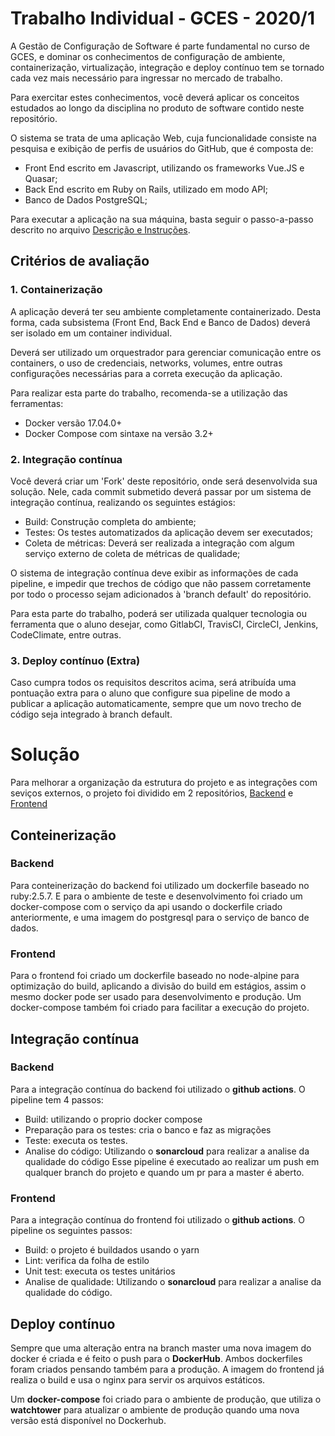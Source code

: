 # Trabalho Individual - GCES - 2020/1

A Gestão de Configuração de Software é parte fundamental no curso de GCES, e dominar os conhecimentos de configuração de ambiente, containerização, virtualização, integração e deploy contínuo tem se tornado cada vez mais necessário para ingressar no mercado de trabalho.

Para exercitar estes conhecimentos, você deverá aplicar os conceitos estudados ao longo da disciplina no produto de software contido neste repositório.

O sistema se trata de uma aplicação Web, cuja funcionalidade consiste na pesquisa e exibição de perfis de usuários do GitHub, que é composta de:

- Front End escrito em Javascript, utilizando os frameworks Vue.JS e Quasar;
- Back End escrito em Ruby on Rails, utilizado em modo API;
- Banco de Dados PostgreSQL;

Para executar a aplicação na sua máquina, basta seguir o passo-a-passo descrito no arquivo [Descrição e Instruções](Descricao-e-Instrucoes.md).

## Critérios de avaliação

### 1. Containerização

A aplicação deverá ter seu ambiente completamente containerizado. Desta forma, cada subsistema (Front End, Back End e Banco de Dados) deverá ser isolado em um container individual.

Deverá ser utilizado um orquestrador para gerenciar comunicação entre os containers, o uso de credenciais, networks, volumes, entre outras configurações necessárias para a correta execução da aplicação.

Para realizar esta parte do trabalho, recomenda-se a utilização das ferramentas:

- Docker versão 17.04.0+
- Docker Compose com sintaxe na versão 3.2+

### 2. Integração contínua

Você deverá criar um 'Fork' deste repositório, onde será desenvolvida sua solução. Nele, cada commit submetido deverá passar por um sistema de integração contínua, realizando os seguintes estágios:

- Build: Construção completa do ambiente;
- Testes: Os testes automatizados da aplicação devem ser executados;
- Coleta de métricas: Deverá ser realizada a integração com algum serviço externo de coleta de métricas de qualidade;

O sistema de integração contínua deve exibir as informações de cada pipeline, e impedir que trechos de código que não passem corretamente por todo o processo sejam adicionados à 'branch default' do repositório.

Para esta parte do trabalho, poderá ser utilizada qualquer tecnologia ou ferramenta que o aluno desejar, como GitlabCI, TravisCI, CircleCI, Jenkins, CodeClimate, entre outras.

### 3. Deploy contínuo (Extra)

Caso cumpra todos os requisitos descritos acima, será atribuída uma pontuação extra para o aluno que configure sua pipeline de modo a publicar a aplicação automaticamente, sempre que um novo trecho de código seja integrado à branch default.


# Solução

Para melhorar a organização da estrutura do projeto e as integrações com seviços externos, o projeto foi dividido em 2 repositórios, [Backend]() e [Frontend]()

## Conteinerização

### Backend

Para conteinerização do backend foi utilizado um dockerfile baseado no ruby:2.5.7. E para o ambiente de teste e desenvolvimento foi criado um docker-compose com o serviço da api usando o dockerfile criado anteriormente, e uma imagem do postgresql para o serviço de banco de dados.

### Frontend
Para o frontend foi criado um dockerfile baseado no node-alpine para optimização do build, aplicando a divisão do build em estágios, assim o mesmo docker pode ser usado para desenvolvimento e produção. Um docker-compose também foi criado para facilitar a execução do projeto.

## Integração contínua

### Backend
Para a integração contínua do backend foi utilizado o **github actions**. O pipeline tem 4 passos:
- Build: utilizando o proprio docker compose
- Preparação para os testes: cria o banco e faz as migrações
- Teste: executa os testes.
- Analise do código: Utilizando o **sonarcloud** para realizar a analise da qualidade do código
Esse pipeline é executado ao realizar um push em qualquer branch do projeto e quando um pr para a master é aberto.

### Frontend
Para a integração contínua do frontend foi utilizado o **github actions**. O pipeline os seguintes passos:
- Build: o projeto é buildados usando o yarn
- Lint: verifica da folha de estilo
- Unit test: executa os testes unitários
- Analise de qualidade: Utilizando o **sonarcloud** para realizar a analise da qualidade do código.

## Deploy contínuo
Sempre que uma alteração entra na branch master uma nova imagem do docker é criada e é feito o push para o **DockerHub**. Ambos dockerfiles foram criados pensando também para a produção. A imagem do frontend já realiza o build e usa o nginx para servir os arquivos estáticos.

Um **docker-compose** foi criado para o ambiente de produção, que utiliza o **watchtower** para atualizar o ambiente de produção quando uma nova versão está disponível no Dockerhub.
